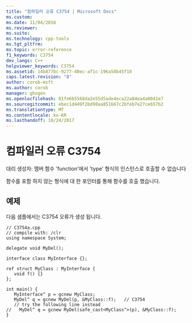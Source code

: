 ```yaml
---
title: "컴파일러 오류 C3754 | Microsoft Docs"
ms.custom: 
ms.date: 11/04/2016
ms.reviewer: 
ms.suite: 
ms.technology: cpp-tools
ms.tgt_pltfrm: 
ms.topic: error-reference
f1_keywords: C3754
dev_langs: C++
helpviewer_keywords: C3754
ms.assetid: 14b877bc-9277-40ec-af1c-196a58b45f10
caps.latest.revision: "8"
author: corob-msft
ms.author: corob
manager: ghogen
ms.openlocfilehash: 01fe6b5568da2e55d5ade4eca22a84ea4a0041e7
ms.sourcegitcommit: ebec1d449f2bd98aa851667c2bfeb7e27ce657b2
ms.translationtype: MT
ms.contentlocale: ko-KR
ms.lasthandoff: 10/24/2017
---
```

# <a name="compiler-error-c3754"></a>컴파일러 오류 C3754
대리 생성자: 멤버 함수 'function'에서 'type' 형식의 인스턴스로 호출할 수 없습니다  
  
 함수를 포함 하지 않는 형식에 대 한 포인터를 통해 함수를 호출 했습니다.  
  
## <a name="example"></a>예제  
 다음 샘플에서는 C3754 오류가 생성 됩니다.  
  
```  
// C3754a.cpp  
// compile with: /clr  
using namespace System;  
  
delegate void MyDel();  
  
interface class MyInterface {};  
  
ref struct MyClass : MyInterface {  
   void f() {}  
};  
  
int main() {  
   MyInterface^ p = gcnew MyClass;  
   MyDel^ q = gcnew MyDel(p, &MyClass::f);   // C3754  
   // try the following line instead  
//   MyDel^ q = gcnew MyDel(safe_cast<MyClass^>(p), &MyClass::f);  
}  
```  
